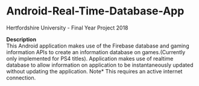 # Android-Real-Time-Database-App

Hertfordshire University - Final Year Project 2018  

**Description**  
This Android application makes use of the Firebase database and gaming information APIs to create an information database on games.(Currently only implemented for PS4 titles). Application makes use of realtime database to allow information on application to be instantaneously updated without updating the application. Note* This requires an active internet connection.  

